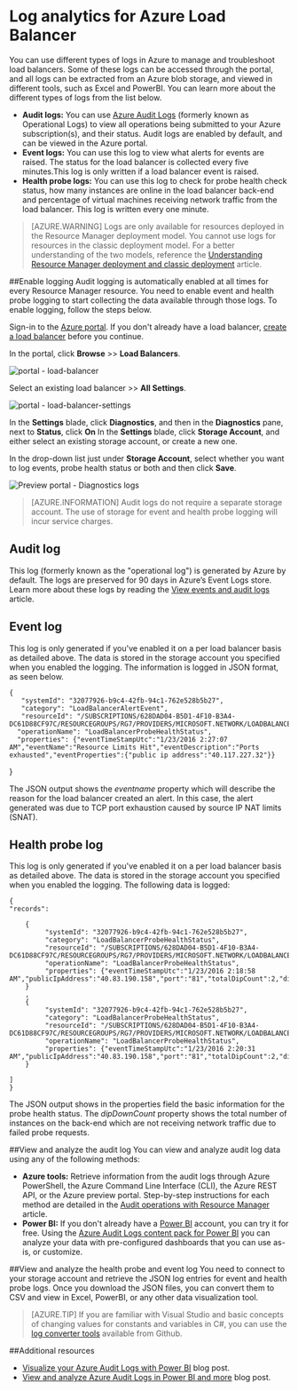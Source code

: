 <properties 
   pageTitle="Monitor operations, events, and counters for Load Balancer | Microsoft Azure"
   description="Learn how to enable events, and probe health status logging for Azure Load Balancer"
   services=""
   documentationCenter="na"
   authors="joaoma"
   manager="carmonm"
   editor="tysonn"
   tags="azure-resource-manager"
/>
<tags 
   ms.service="virtual-network"
   ms.devlang="na"
   ms.topic="article"
   ms.tgt_pltfrm="na"
   ms.workload="infrastructure-services"
   ms.date="12/11/2015"
   ms.author="joaoma" />

# Log analytics for Azure Load Balancer 
You can use different types of logs in Azure to manage and troubleshoot load balancers. Some of these logs can be accessed through the portal, and all logs can be extracted from an Azure blob storage, and viewed in different tools, such as Excel and PowerBI. You can learn more about the different types of logs from the list below.

- **Audit logs:** You can use [Azure Audit Logs](insights-debugging-with-events.md) (formerly known as Operational Logs) to view all operations being submitted to your Azure subscription(s), and their status. Audit logs are enabled by default, and can be viewed in the Azure portal.
- **Event logs:** You can use this log to view what alerts for events are raised. The status for the load balancer is collected every five minutes.This log is only written if a load balancer event is raised.  
- **Health probe logs:** You can use this log to check for probe health check status, how many instances are online in the load balancer back-end and percentage of virtual machines receiving network traffic from the load balancer. This log is written every one minute.

>[AZURE.WARNING] Logs are only available for resources deployed in the Resource Manager deployment model. You cannot use logs for resources in the classic deployment model. For a better understanding of the two models, reference the [Understanding Resource Manager deployment and classic deployment](resource-manager-deployment-model.md) article.

##Enable logging
Audit logging is automatically enabled at all times for every Resource Manager resource. You need to enable event and health probe logging to start collecting the data available through those logs. To enable logging, follow the steps below. 

Sign-in to the [Azure portal](http://portal.azure.com). If you don't already have a load balancer, [create a load balancer](load-balancer-internet-arm-ps.md) before you continue. 

In the portal, click **Browse** >> **Load Balancers**.

![portal - load-balancer](./media/load-balancer-monitor-log/load-balancer-browse.png)

Select an existing load balancer >> **All Settings**.

![portal - load-balancer-settings](./media/load-balancer-monitor-log/load-balancer-settings.png)
<BR>

In the **Settings** blade, click **Diagnostics**, and then in the **Diagnostics** pane, next to **Status**, click **On**
In the **Settings** blade, click **Storage Account**, and either select an existing storage account, or create a new one.  

In the drop-down list just under **Storage Account**, select whether you want to log events, probe health status or both and then click **Save**.

![Preview portal - Diagnostics logs](./media/load-balancer-monitor-log/load-balancer-diagnostics.png)

>[AZURE.INFORMATION] Audit logs do not require a separate storage account. The use of storage for event and health probe logging will incur service charges.


## Audit log
This log (formerly known as the "operational log") is generated by Azure by default.  The logs are preserved for 90 days in Azure’s Event Logs store. Learn more about these logs by reading the [View events and audit logs](insights-debugging-with-events.md) article.

## Event log
This log is only generated if you've enabled it on a per load balancer basis as detailed above. The data is stored in the storage account you specified when you enabled the logging. The information is logged in JSON format, as seen below.

	{
       "systemId": "32077926-b9c4-42fb-94c1-762e528b5b27",
       "category": "LoadBalancerAlertEvent",
       "resourceId": "/SUBSCRIPTIONS/628DAD04-B5D1-4F10-B3A4-DC61D88CF97C/RESOURCEGROUPS/RG7/PROVIDERS/MICROSOFT.NETWORK/LOADBALANCERS/WWEBLB",
      "operationName": "LoadBalancerProbeHealthStatus",
      "properties": {"eventTimeStampUtc":"1/23/2016 2:27:07 AM","eventName":"Resource Limits Hit","eventDescription":"Ports exhausted","eventProperties":{"public ip address":"40.117.227.32"}}
}

The JSON output shows the *eventname* property which will describe the reason for the load balancer created an alert. In this case, the alert generated was due to TCP port exhaustion caused by source IP NAT limits (SNAT).

## Health probe log
This log is only generated if you've enabled it on a per load balancer basis as detailed above. The data is stored in the storage account you specified when you enabled the logging. The following data is logged:

	{
	"records": 

		{
			 "systemId": "32077926-b9c4-42fb-94c1-762e528b5b27",
			 "category": "LoadBalancerProbeHealthStatus",
			 "resourceId": "/SUBSCRIPTIONS/628DAD04-B5D1-4F10-B3A4-DC61D88CF97C/RESOURCEGROUPS/RG7/PROVIDERS/MICROSOFT.NETWORK/LOADBALANCERS/WWEBLB",
			 "operationName": "LoadBalancerProbeHealthStatus",
			 "properties": {"eventTimeStampUtc":"1/23/2016 2:18:58 AM","publicIpAddress":"40.83.190.158","port":"81","totalDipCount":2,"dipDownCount":1,"healthPercentage":50.000000}
		}
		,
		{
			 "systemId": "32077926-b9c4-42fb-94c1-762e528b5b27",
			 "category": "LoadBalancerProbeHealthStatus",
			 "resourceId": "/SUBSCRIPTIONS/628DAD04-B5D1-4F10-B3A4-DC61D88CF97C/RESOURCEGROUPS/RG7/PROVIDERS/MICROSOFT.NETWORK/LOADBALANCERS/WWEBLB",
			 "operationName": "LoadBalancerProbeHealthStatus",
			 "properties": {"eventTimeStampUtc":"1/23/2016 2:20:31 AM","publicIpAddress":"40.83.190.158","port":"81","totalDipCount":2,"dipDownCount":0,"healthPercentage":100.000000}
		}

	]
	}

The JSON output shows in the properties field the basic information for the probe health status. The *dipDownCount* property shows the total number of instances on the back-end which are not receiving network traffic due to failed probe requests. 

##View and analyze the audit log
You can view and analyze audit log data using any of the following methods:

- **Azure tools:** Retrieve information from the audit logs through Azure PowerShell, the Azure Command Line Interface (CLI), the Azure REST API, or the Azure preview portal.  Step-by-step instructions for each method are detailed in the [Audit operations with Resource Manager](resource-group-audit.md) article.
- **Power BI:** If you don't already have a [Power BI](https://powerbi.microsoft.com/pricing) account, you can try it for free. Using the [Azure Audit Logs content pack for Power BI](https://support.powerbi.com/knowledgebase/articles/742695) you can analyze your data with pre-configured dashboards that you can use as-is, or customize.

##View and analyze the health probe and event log 
You need to connect to your storage account and retrieve the JSON log entries for event and health probe logs. Once you download the JSON files, you can convert them to CSV and view in Excel, PowerBI, or any other data visualization tool.

>[AZURE.TIP] If you are familiar with Visual Studio and basic concepts of changing values for constants and variables in C#, you can use the [log converter tools](https://github.com/Azure-Samples/networking-dotnet-log-converter) available from Github.

##Additional resources

- [Visualize your Azure Audit Logs with Power BI](http://blogs.msdn.com/b/powerbi/archive/2015/09/30/monitor-azure-audit-logs-with-power-bi.aspx) blog post.
- [View and analyze Azure Audit Logs in Power BI and more](https://azure.microsoft.com/blog/analyze-azure-audit-logs-in-powerbi-more/) blog post.
